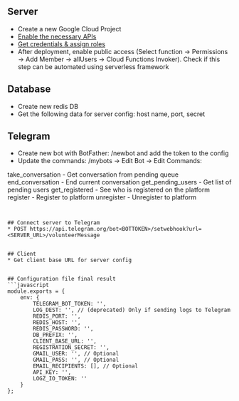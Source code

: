 ## Server
*  Create a new Google Cloud Project
* [Enable the necessary APIs](https://www.serverless.com/framework/docs/providers/google/guide/credentials#enable-the-necessary-apis)
* [Get credentials & assign roles](https://www.serverless.com/framework/docs/providers/google/guide/credentials#get-credentials--assign-roles)
* After deployment, enable public access (Select function -> Permissions -> Add Member -> allUsers -> Cloud Functions Invoker). Check if this step can be automated using serverless framework


## Database
* Create new redis DB
* Get the following data for server config: host name, port, secret


## Telegram
* Create new bot with BotFather: /newbot and add the token to the config
* Update the commands:
/mybots -> Edit Bot -> Edit Commands:

take_conversation - Get conversation from pending queue
end_conversation - End current conversation
get_pending_users - Get list of pending users
get_registered - See who is registered on the platform
register - Register to platform
unregister - Unregister to platform
```


## Connect server to Telegram
* POST https://api.telegram.org/bot<BOTTOKEN>/setwebhook?url=<SERVER_URL>/volunteerMessage


## Client
* Get client base URL for server config


## Configuration file final result
```javascript
module.exports = {
    env: {
        TELEGRAM_BOT_TOKEN: '',
        LOG_DEST: '', // (deprecated) Only if sending logs to Telegram
        REDIS_PORT: '',
        REDIS_HOST: '',
        REDIS_PASSWORD: '',
        DB_PREFIX: '',
        CLIENT_BASE_URL: '',
        REGISTRATION_SECRET: '',
        GMAIL_USER: '', // Optional
        GMAIL_PASS: '', // Optional
        EMAIL_RECIPIENTS: [], // Optional
        API_KEY: '',
        LOGZ_IO_TOKEN: ''
    }
};
```
